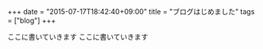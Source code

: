 +++
date = "2015-07-17T18:42:40+09:00"
title = "ブログはじめました"
tags = ["blog"]
+++

ここに書いていきます
ここに書いていきます
